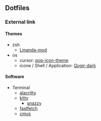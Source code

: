 ## Dotfiles

### External link
#### Themes
- zsh
    - [Lmanda-mod](https://github.com/halfo/lambda-mod-zsh-theme/)
- os
    - cursor: [pop-icon-theme](https://github.com/pop-os/icon-theme)
    - icone / Shell / Application: [Qogir-dark](https://www.gnome-look.org/p/1230631/)

#### Software
- Terminal
    - [alacritty](https://github.com/alacritty/alacritty)
    - [kitty](https://github.com/kovidgoyal/kitty)
        - [snazzy](https://github.com/connorholyday/kitty-snazzy)
    - [fastfetch](https://github.com/LinusDierheimer/fastfetch)
    - [cmus](https://github.com/cmus/cmus)
